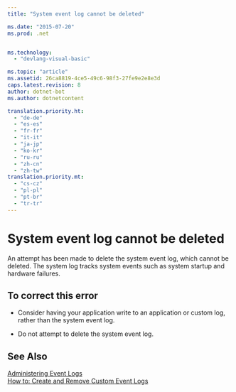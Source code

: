 ```yaml
---
title: "System event log cannot be deleted"

ms.date: "2015-07-20"
ms.prod: .net


ms.technology: 
  - "devlang-visual-basic"

ms.topic: "article"
ms.assetid: 26ca8819-4ce5-49c6-98f3-27fe9e2e8e3d
caps.latest.revision: 8
author: dotnet-bot
ms.author: dotnetcontent

translation.priority.ht: 
  - "de-de"
  - "es-es"
  - "fr-fr"
  - "it-it"
  - "ja-jp"
  - "ko-kr"
  - "ru-ru"
  - "zh-cn"
  - "zh-tw"
translation.priority.mt: 
  - "cs-cz"
  - "pl-pl"
  - "pt-br"
  - "tr-tr"
---
```

# System event log cannot be deleted
An attempt has been made to delete the system event log, which cannot be deleted. The system log tracks system events such as system startup and hardware failures.  
  
## To correct this error  
  
-   Consider having your application write to an application or custom log, rather than the system event log.  
  
-   Do not attempt to delete the system event log.  
  
## See Also  
 [Administering Event Logs](http://msdn.microsoft.com/en-us/35f53238-bdd2-417b-acd8-2fd9f7397f18)   
 [How to: Create and Remove Custom Event Logs](http://msdn.microsoft.com/en-us/af9b7da0-80c7-46ac-b7f7-897063ddd503)
